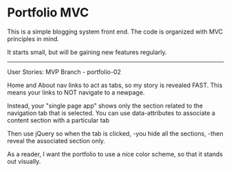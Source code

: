 # Portfolio MVC

This is a simple blogging system front end. The code is organized with MVC principles in mind.

It starts small, but will be gaining new features regularly.

-----------------
User Stories: MVP   Branch - portfolio-02

Home and About nav links to act as tabs, so my story is revealed FAST. This means your links to NOT navigate to a newpage.

Instead, your "single page app" shows only the section related to the navigation tab that is selected.
You can use data-attributes to associate a content section with a particular tab

Then use jQuery so when the tab is clicked,
-you hide all the sections,
-then reveal the associated section only.

As a reader, I want the portfolio to use a nice color scheme, so that it stands out visually.
